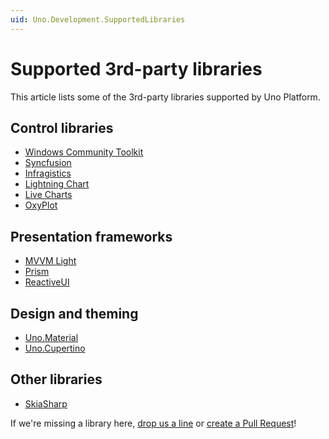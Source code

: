 ```yaml
---
uid: Uno.Development.SupportedLibraries
---
```


# Supported 3rd-party libraries

This article lists some of the 3rd-party libraries supported by Uno Platform.

## Control libraries

* [Windows Community Toolkit](uno-community-toolkit.md)
* [Syncfusion](https://github.com/syncfusion/Uno.SfChart)
* [Infragistics](https://www.infragistics.com/products/uno-platform)
* [Lightning Chart](https://platform.uno/blog/lightningchart-introduces-uno-platform-support/)
* [Live Charts](https://platform.uno/blog/livecharts-announces-support-for-uno-platform/)
* [OxyPlot](https://github.com/HavenDV/H.OxyPlot)

## Presentation frameworks

* [MVVM Light](https://github.com/unoplatform/uno.mvvmlight)
* [Prism](https://prismlibrary.com/)
* [ReactiveUI](https://www.reactiveui.net/)

## Design and theming

* [Uno.Material](external/uno.themes/doc/material-getting-started.md)
* [Uno.Cupertino](external/uno.themes/doc/cupertino-getting-started.md)

## Other libraries

* [SkiaSharp](https://www.nuget.org/packages/SkiaSharp.Views.Uno)

If we're missing a library here, [drop us a line](https://github.com/unoplatform/uno/issues/new/choose) or [create a Pull Request](https://github.com/unoplatform/uno/blob/master/doc/articles/supported-libraries.md)!
